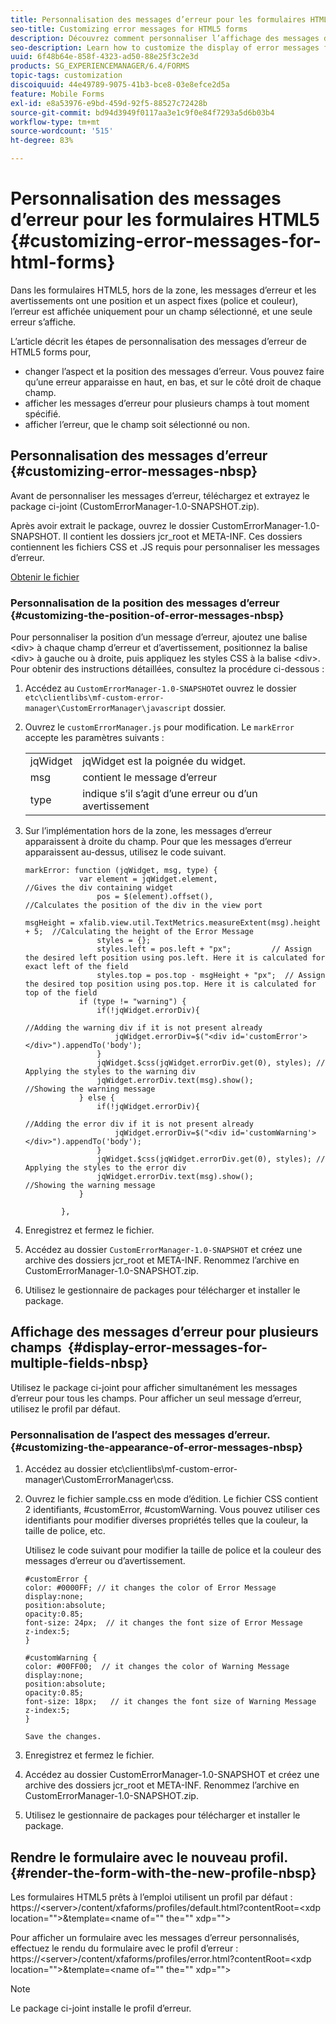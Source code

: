 ```yaml
---
title: Personnalisation des messages d’erreur pour les formulaires HTML5
seo-title: Customizing error messages for HTML5 forms
description: Découvrez comment personnaliser l’affichage des messages d’erreur pour les formulaires HTML5 et notamment comment modifier leur position et leur aspect.
seo-description: Learn how to customize the display of error messages for HTML5 forms including how to change their position and appearance.
uuid: 6f48b64e-858f-4323-ad50-88e25f3c2e3d
products: SG_EXPERIENCEMANAGER/6.4/FORMS
topic-tags: customization
discoiquuid: 44e49789-9075-41b3-bce8-03e8efce2d5a
feature: Mobile Forms
exl-id: e8a53976-e9bd-459d-92f5-88527c72428b
source-git-commit: bd94d3949f0117aa3e1c9f0e84f7293a5d6b03b4
workflow-type: tm+mt
source-wordcount: '515'
ht-degree: 83%

---
```


# Personnalisation des messages d’erreur pour les formulaires HTML5 {#customizing-error-messages-for-html-forms}

Dans les formulaires HTML5, hors de la zone, les messages d’erreur et les avertissements ont une position et un aspect fixes (police et couleur), l’erreur est affichée uniquement pour un champ sélectionné, et une seule erreur s’affiche.

L’article décrit les étapes de personnalisation des messages d’erreur de HTML5 forms pour,

* changer l’aspect et la position des messages d’erreur. Vous pouvez faire qu’une erreur apparaisse en haut, en bas, et sur le côté droit de chaque champ.
* afficher les messages d’erreur pour plusieurs champs à tout moment spécifié. 
* afficher l’erreur, que le champ soit sélectionné ou non.

## Personnalisation des messages d’erreur  {#customizing-error-messages-nbsp}

Avant de personnaliser les messages d’erreur, téléchargez et extrayez le package ci-joint (CustomErrorManager-1.0-SNAPSHOT.zip). 

Après avoir extrait le package, ouvrez le dossier CustomErrorManager-1.0-SNAPSHOT. Il contient les dossiers jcr_root et META-INF. Ces dossiers contiennent les fichiers CSS et .JS requis pour personnaliser les messages d’erreur.

[Obtenir le fichier](assets/customerrormanager-1.0-snapshot.zip)

### Personnalisation de la position des messages d’erreur  {#customizing-the-position-of-error-messages-nbsp}

Pour personnaliser la position d’un message d’erreur, ajoutez une balise &lt;div> à chaque champ d’erreur et d’avertissement, positionnez la balise &lt;div> à gauche ou à droite, puis appliquez les styles CSS à la balise &lt;div>. Pour obtenir des instructions détaillées, consultez la procédure ci-dessous :

1. Accédez au `CustomErrorManager-1.0-SNAPSHOT`et ouvrez le dossier `etc\clientlibs\mf-custom-error-manager\CustomErrorManager\javascript` dossier.
1. Ouvrez le `customErrorManager.js` pour modification. Le `markError` accepte les paramètres suivants :

   |  |  |
   |---|---|
   | jqWidget | jqWidget est la poignée du widget. |
   | msg | contient le message d’erreur |
   | type | indique s’il s’agit d’une erreur ou d’un avertissement |

1. Sur l’implémentation hors de la zone, les messages d’erreur apparaissent à droite du champ. Pour que les messages d’erreur apparaissent au-dessus, utilisez le code suivant.

   ```
   markError: function (jqWidget, msg, type) {
               var element = jqWidget.element,                                //Gives the div containing widget
                   pos = $(element).offset(),                          //Calculates the position of the div in the view port
                                                                   msgHeight = xfalib.view.util.TextMetrics.measureExtent(msg).height + 5;  //Calculating the height of the Error Message
                   styles = {};
                   styles.left = pos.left + "px";         // Assign the desired left position using pos.left. Here it is calculated for exact left of the field 
                   styles.top = pos.top - msgHeight + "px";  // Assign the desired top position using pos.top. Here it is calculated for top of the field 
               if (type != "warning") {
                   if(!jqWidget.errorDiv){
                                                                                   //Adding the warning div if it is not present already
                       jqWidget.errorDiv=$("<div id='customError'></div>").appendTo('body');
                   }
                   jqWidget.$css(jqWidget.errorDiv.get(0), styles); // Applying the styles to the warning div
                   jqWidget.errorDiv.text(msg).show();                     //Showing the warning message
               } else {
                   if(!jqWidget.errorDiv){
                                                                                   //Adding the error div if it is not present already
                       jqWidget.errorDiv=$("<div id='customWarning'></div>").appendTo('body');
                   }
                   jqWidget.$css(jqWidget.errorDiv.get(0), styles); // Applying the styles to the error div
                   jqWidget.errorDiv.text(msg).show();                     //Showing the warning message
               }
   
           },
   ```

1. Enregistrez et fermez le fichier.
1. Accédez au dossier `CustomErrorManager-1.0-SNAPSHOT` et créez une archive des dossiers jcr_root et META-INF. Renommez l’archive en CustomErrorManager-1.0-SNAPSHOT.zip.
1. Utilisez le gestionnaire de packages pour télécharger et installer le package.

## Affichage des messages d’erreur pour plusieurs champs  {#display-error-messages-for-multiple-fields-nbsp}

Utilisez le package ci-joint pour afficher simultanément les messages d’erreur pour tous les champs. Pour afficher un seul message d’erreur, utilisez le profil par défaut.

### Personnalisation de l’aspect des messages d’erreur.  {#customizing-the-appearance-of-error-messages-nbsp}

1. Accédez au dossier etc\clientlibs\mf-custom-error-manager\CustomErrorManager\css.

1. Ouvrez le fichier sample.css en mode d’édition. Le fichier CSS contient 2 identifiants, #customError, #customWarning. Vous pouvez utiliser ces identifiants pour modifier diverses propriétés telles que la couleur, la taille de police, etc.

   Utilisez le code suivant pour modifier la taille de police et la couleur des messages d’erreur ou d’avertissement.

   ```
   #customError {
   color: #0000FF; // it changes the color of Error Message
   display:none;
   position:absolute;
   opacity:0.85;
   font-size: 24px;  // it changes the font size of Error Message
   z-index:5;
   }
   
   #customWarning {
   color: #00FF00;  // it changes the color of Warning Message
   display:none;
   position:absolute;
   opacity:0.85;
   font-size: 18px;   // it changes the font size of Warning Message
   z-index:5;
   }
   
   Save the changes.
   ```

1. Enregistrez et fermez le fichier.
1. Accédez au dossier CustomErrorManager-1.0-SNAPSHOT et créez une archive des dossiers jcr_root et META-INF. Renommez l’archive en CustomErrorManager-1.0-SNAPSHOT.zip.
1. Utilisez le gestionnaire de packages pour télécharger et installer le package.

## Rendre le formulaire avec le nouveau profil.  {#render-the-form-with-the-new-profile-nbsp}

Les formulaires HTML5 prêts à l’emploi utilisent un profil par défaut : https://&lt;server>/content/xfaforms/profiles/default.html?contentRoot=&lt;xdp location=&quot;&quot;>&amp;template=&lt;name of=&quot;&quot; the=&quot;&quot; xdp=&quot;&quot;>

Pour afficher un formulaire avec les messages d’erreur personnalisés, effectuez le rendu du formulaire avec le profil d’erreur : https://&lt;server>/content/xfaforms/profiles/error.html?contentRoot=&lt;xdp location=&quot;&quot;>&amp;template=&lt;name of=&quot;&quot; the=&quot;&quot; xdp=&quot;&quot;>

>[!NOTE]
>
>Le package ci-joint installe le profil d’erreur.
